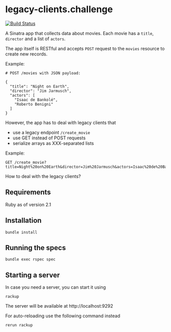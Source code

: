 # legacy-clients.challenge 
[![Build Status](https://travis-ci.org/mfathy00/legacy-clients.svg?branch=master)](https://travis-ci.org/mfathy00/legacy-clients)

A Sinatra app that collects data about movies. Each movie has a `title`, `director` and a list of `actors`.

The app itself is RESTful and accepts `POST` request to the `movies` resource to create new records.

Example:

    # POST /movies with JSON payload:

    {
      "title": "Night on Earth",
      "director": "Jim Jarmusch",
      "actors": [
        "Isaac de Bankolé",
        "Roberto Benigni"
      ]
    }

However, the app has to deal with legacy clients that

- use a legacy endpoint `/create_movie`
- use GET instead of POST requests
- serialize arrays as XXX-separated lists

Example:

    GET /create_movie?title=Night%20on%20Earth&director=Jim%20Jarmusch&actors=Isaac%20de%20Bankol%C3%A9XXXRoberto%20Benigni

How to deal with the legacy clients?

## Requirements

Ruby as of version 2.1

## Installation

    bundle install

## Running the specs

    bundle exec rspec spec

## Starting a server

In case you need a server, you can start it using

    rackup

The server will be available at http://localhost:9292

For auto-reloading use the following command instead

    rerun rackup
